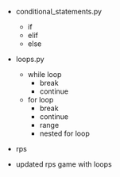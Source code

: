 - conditional_statements.py

  - if
  - elif
  - else

- loops.py

  - while loop
    - break
    - continue
  - for loop
    - break
    - continue
    - range
    - nested for loop

- rps
- updated rps game with loops

